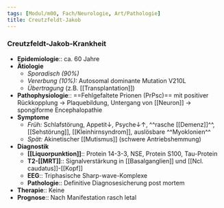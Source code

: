 ```yaml
---
tags: [Modul/m00, Fach/Neurologie, Art/Pathologie]
title: Creutzfeldt-Jakob
---
```

### Creutzfeldt-Jakob-Krankheit
- **Epidemiologie**:: ca. 60 Jahre
- **Ätiologie**
	- *Sporadisch (90%)*
	- *Vererbung (10%):* Autosomal dominante Mutation V210L
	- *Übertragung* (z.B. [[Transplantation]])
- **Pathophysiologie**:: ==Fehlgefaltete Prionen (PrPsc)== mit positiver Rückkopplung → Plaquebildung, Untergang von [[Neuron]] → spongiforme Encephalopathie
- **Symptome**
	- *Früh:* Schlafstörung, Appetit↓, Psyche↓↑, ^^rasche [[Demenz]]^^, [[Sehstörung]], [[Kleinhirnsyndrom]], auslösbare ^^Myoklonien^^
	- *Spät:* Akinetischer [[Mutismus]] (schwere Antriebshemmung)
- **Diagnostik**
	- **[[Liquorpunktion]]**:: Protein 14-3-3, NSE, Protein S100, Tau-Protein
	- **T2-[[MRT]]**:: Signalverstärkung in [[Basalganglien]] und [[Ncl. caudatus]]-[[Kopf]]
	- **EEG**:: Triphasische Sharp-wave-Komplexe
	- **Pathologie**:: Definitive Diagnosesicherung post mortem
- **Therapie**:: Keine
- **Prognose**:: Nach Manifestation rasch letal
